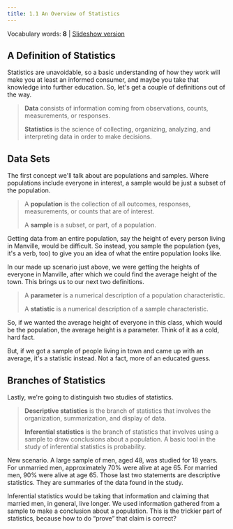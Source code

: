```yaml
---
title: 1.1 An Overview of Statistics
---
```


Vocabulary words: **8** | [Slideshow version](https://1drv.ms/p/s!ApcrauBhfAnEj-YyIiVY8u5voDvWfg?e=Q2fOYw)

## A Definition of Statistics

Statistics are unavoidable, so a basic understanding of how they work will make you at least an informed consumer, and maybe you take that knowledge into further education. So, let's get a couple of definitions out of the way.

> **Data** consists of information coming from observations, counts, measurements, or responses.
>
> **Statistics** is the science of collecting, organizing, analyzing, and interpreting data in order to make decisions.

## Data Sets

The first concept we'll talk about are populations and samples. Where populations include everyone in interest, a sample would be just a subset of the population.

> A **population** is the collection of all outcomes, responses, measurements, or counts that are of interest.
>
> A **sample** is a subset, or part, of a population.

Getting data from an entire population, say the height of every person living in Manville, would be difficult. So instead, you sample the population (yes, it's a verb, too) to give you an idea of what the entire population looks like.

In our made up scenario just above, we were getting the heights of everyone in Manville, after which we could find the average height of the town. This brings us to our next two definitions.

> A **parameter** is a numerical description of a population characteristic.
>
> A **statistic** is a numerical description of a sample characteristic.

So, if we wanted the average height of everyone in this class, which would be the population, the average height is a parameter. Think of it as a cold, hard fact.

But, if we got a sample of people living in town and came up with an average, it's a statistic instead. Not a fact, more of an educated guess.

## Branches of Statistics

Lastly, we're going to distinguish two studies of statistics.

> **Descriptive statistics** is the branch of statistics that involves the organization, summarization, and display of data.
>
> **Inferential statistics** is the branch of statistics that involves using a sample to draw conclusions about a population. A basic tool in the study of inferential statistics is probability.

New scenario. A large sample of men, aged 48, was studied for 18 years. For unmarried men, approximately 70% were alive at age 65. For married men, 90% were alive at age 65. Those last two statements are descriptive statistics. They are summaries of the data found in the study.

Inferential statistics would be taking that information and claiming that married men, in general, live longer. We used information gathered from a sample to make a conclusion about a population. This is the trickier part of statistics, because how to do “prove” that claim is correct?
